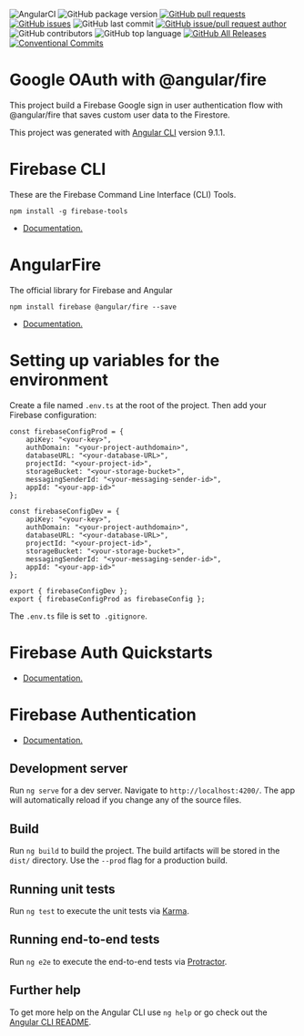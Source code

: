 ![AngularCI](https://github.com/danielso2007/google-oauth-com-angular-fire/workflows/AngularCI/badge.svg?branch=master)
![GitHub package version](https://img.shields.io/github/package-json/v/danielso2007/google-oauth-com-angular-fire.svg)
[![GitHub pull requests](https://img.shields.io/github/issues-pr-raw/danielso2007/google-oauth-com-angular-fire.svg)](https://github.com/danielso2007/google-oauth-com-angular-fire/pulls)
[![GitHub issues](https://img.shields.io/github/issues/danielso2007/google-oauth-com-angular-fire.svg)](https://github.com/danielso2007/google-oauth-com-angular-fire/issues?q=is%3Aopen+is%3Aissue)
![GitHub last commit](https://img.shields.io/github/last-commit/danielso2007/google-oauth-com-angular-fire.svg)
[![GitHub issue/pull request author](https://img.shields.io/github/issues/detail/u/danielso2007/google-oauth-com-angular-fire/1.svg)](https://github.com/danielso2007/google-oauth-com-angular-fire/pulls)
![GitHub contributors](https://img.shields.io/github/contributors/danielso2007/google-oauth-com-angular-fire.svg)
![GitHub top language](https://img.shields.io/github/languages/top/danielso2007/google-oauth-com-angular-fire.svg)
[![GitHub All Releases](https://img.shields.io/github/downloads/danielso2007/google-oauth-com-angular-fire/total.svg)](https://github.com/danielso2007/google-oauth-com-angular-fire/archive/master.zip)
[![Conventional Commits](https://img.shields.io/badge/Conventional%20Commits-1.0.0-yellow.svg)](https://conventionalcommits.org)

# Google OAuth with @angular/fire

This project build a Firebase Google sign in user authentication flow with @angular/fire that saves custom user data to the Firestore.

This project was generated with [Angular CLI](https://github.com/angular/angular-cli) version 9.1.1.

# Firebase CLI

These are the Firebase Command Line Interface (CLI) Tools.

```
npm install -g firebase-tools
```

- [Documentation.](https://github.com/firebase/firebase-tools)

# AngularFire

The official library for Firebase and Angular

```
npm install firebase @angular/fire --save
```

- [Documentation.](https://github.com/angular/angularfire2)

# Setting up variables for the environment

Create a file named `.env.ts` at the root of the project. Then add your Firebase configuration:

```
const firebaseConfigProd = {
    apiKey: "<your-key>",
    authDomain: "<your-project-authdomain>",
    databaseURL: "<your-database-URL>",
    projectId: "<your-project-id>",
    storageBucket: "<your-storage-bucket>",
    messagingSenderId: "<your-messaging-sender-id>",
    appId: "<your-app-id>"
};

const firebaseConfigDev = {
    apiKey: "<your-key>",
    authDomain: "<your-project-authdomain>",
    databaseURL: "<your-database-URL>",
    projectId: "<your-project-id>",
    storageBucket: "<your-storage-bucket>",
    messagingSenderId: "<your-messaging-sender-id>",
    appId: "<your-app-id>"
};

export { firebaseConfigDev };
export { firebaseConfigProd as firebaseConfig };
```

The `.env.ts` file is set to` .gitignore`.


# Firebase Auth Quickstarts

- [Documentation.](https://github.com/firebase/quickstart-js/blob/master/auth/README.md)

# Firebase Authentication

- [Documentation.](https://firebase.google.com/docs/auth/)

## Development server

Run `ng serve` for a dev server. Navigate to `http://localhost:4200/`. The app will automatically reload if you change any of the source files.

## Build

Run `ng build` to build the project. The build artifacts will be stored in the `dist/` directory. Use the `--prod` flag for a production build.

## Running unit tests

Run `ng test` to execute the unit tests via [Karma](https://karma-runner.github.io).

## Running end-to-end tests

Run `ng e2e` to execute the end-to-end tests via [Protractor](http://www.protractortest.org/).

## Further help

To get more help on the Angular CLI use `ng help` or go check out the [Angular CLI README](https://github.com/angular/angular-cli/blob/master/README.md).
